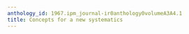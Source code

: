 ```yaml
---
anthology_id: 1967.ipm_journal-ir0anthology0volumeA3A4.1
title: Concepts for a new systematics
---
```

